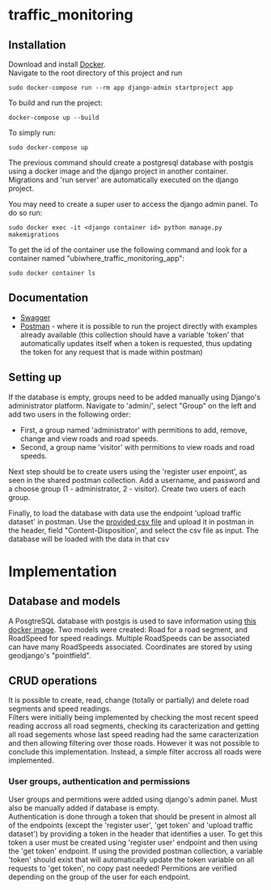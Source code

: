 # traffic_monitoring

## Installation
Download and install [Docker](https://docs.docker.com/get-docker/).  
Navigate to the root directory of this project and run

    sudo docker-compose run --rm app django-admin startproject app
    
To build and run the project:

    docker-compose up --build

To simply run:

    sudo docker-compose up
The previous command should create a postgresql database with postgis using a docker image and the django project in another container. Migrations and 'run server' are automatically executed on the django project.  

You may need to create a super user to access the django admin panel. To do so run:

    sudo docker exec -it <django container id> python manage.py makemigrations
To get the id of the container use the following command and look for a container named "ubiwhere_traffic_monitoring_app":

    sudo docker container ls
    

## Documentation
- [Swagger](https://app.swaggerhub.com/apis/bsilva3/ubiwhere_traffic_monitoring/1.0.0)
- [Postman](https://www.getpostman.com/collections/f2ee38d58cd868bd17cd) - where it is possible to run the project directly with examples already available (this collection should have a variable 'token' that automatically updates itself when a token is requested, thus updating the token for any request that is made within postman)


## Setting up
If the database is empty, groups need to be added manually using Django's administrator platform. Navigate to 'admin/', select "Group" on the left and add two users in the following order:
- First, a group named 'administrator' with permitions to add, remove, change and view roads and road speeds.
- Second, a group name 'visitor' with permitions to view roads and road speeds.

Next step should be to create users using the 'register user enpoint', as seen in the shared postman collection. Add a username, and password and a choose group (1 - administrator, 2 - visitor). Create two users of each group.  

Finally, to load the database with data use the endpoint 'upload traffic dataset' in postman. Use the [provided csv file](https://github.com/Ubiwhere/traffic_speed/blob/master/traffic_speed.csv) and upload it in postman in the header, field "Content-Disposition', and select the csv file as input. The database will be loaded with the data in that csv

# Implementation

## Database and models
A PosgtreSQL database with postgis is used to save information using [this docker image](https://hub.docker.com/r/kartoza/postgis/).
Two models were created: Road for a road segment, and RoadSpeed for speed readings. Multiple RoadSpeeds can be associated can have many RoadSpeeds associated.  Coordinates are stored by using geodjango's "pointfield". 

## CRUD operations
It is possible to create, read, change (totally or partially) and delete road segments and speed readings.  
Filters were initially being implemented by checking the most recent speed reading accross all road segments, checking its caracterization and getting all road segements whose last speed reading had the same caracterization and then allowing filtering over those roads. However it was not possible to conclude this implementation. Instead, a simple filter accross all roads were implemented.

### User groups, authentication and permissions

User groups and permitions were added using django's admin panel. Must also be manually added if database is empty.  
Authentication is done through a token that should be present in almost all of the endpoints (except the 'register user', 'get token' and 'upload traffic dataset') by providing a token in the header that identifies a user. To get this token a user must be created using 'register user' endpoint and then using the 'get token' endpoint. If using the provided postman collection, a variable 'token' should exist that will automatically update the token variable on all requests to 'get token', no copy past needed!
Permitions are verified depending on the group of the user for each endpoint.

